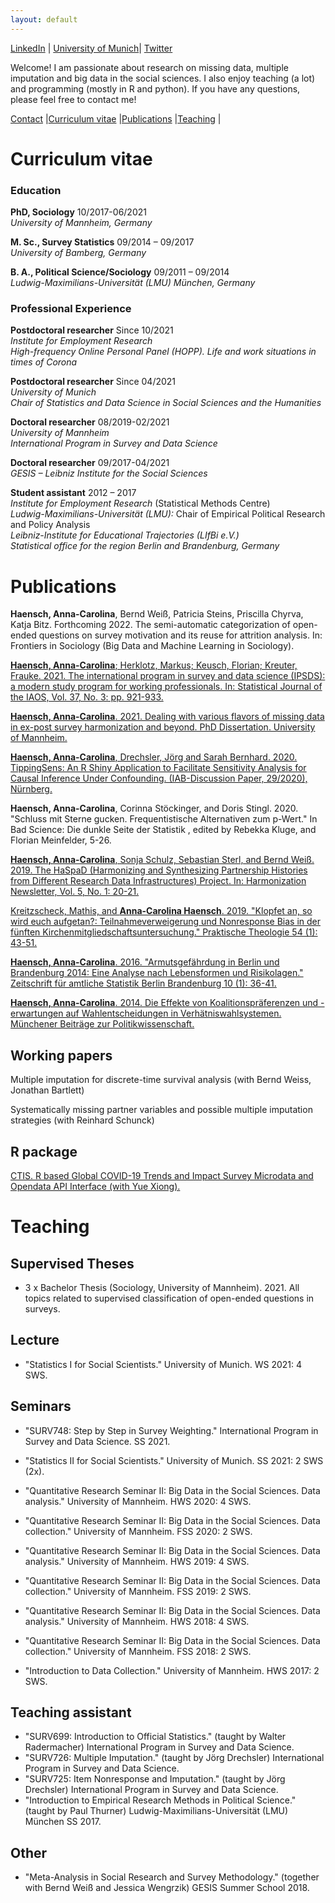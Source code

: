 ```yaml
---
layout: default
---
```


[LinkedIn](https://de.linkedin.com/in/anna-carolina-haensch-626b1b16a) |
[University of Munich](https://www.soda.statistik.uni-muenchen.de/people/employees/haensch/index.html)|
[Twitter](https://twitter.com/CarolinaHaensch)

Welcome! I am passionate about research on missing data, multiple imputation and big data in the social sciences. I also enjoy teaching (a lot) and programming (mostly in R and python). If you have any questions, please feel free to contact me!

[Contact](https://www.soda.statistik.uni-muenchen.de/people/employees/haensch/index.html) |[Curriculum vitae](#curriculum-vitae) |[Publications](#publications) |[Teaching](#teaching) |

# Curriculum vitae

### Education

**PhD, Sociology** 10/2017-06/2021  <br>
*University of Mannheim, Germany* <br>

**M. Sc., Survey Statistics** 09/2014 – 09/2017 <br>
*University of Bamberg, Germany*<br>

**B. A., Political Science/Sociology** 09/2011 – 09/2014<br>
*Ludwig-Maximilians-Universität (LMU) München, Germany*<br>


### Professional Experience

**Postdoctoral researcher** Since 10/2021 <br>
*Institute for Employment Research* <br>
*High-frequency Online Personal Panel (HOPP). Life and work situations in times of Corona*  <br>

**Postdoctoral researcher** Since 04/2021 <br>
*University of Munich* <br>
*Chair of Statistics and Data Science in Social Sciences and the Humanities*  <br>

**Doctoral researcher** 08/2019-02/2021 <br>
*University of Mannheim* <br>
*International Program in Survey and Data Science*<br>

**Doctoral researcher** 09/2017-04/2021 <br>
*GESIS – Leibniz Institute for the Social Sciences* <br>

**Student assistant** 2012 – 2017  <br>
*Institute for Employment Research* (Statistical Methods Centre) <br>
*Ludwig-Maximilians-Universität (LMU):* Chair of Empirical Political Research and Policy Analysis <br>
*Leibniz-Institute for Educational Trajectories (LIfBi e.V.)* <br>
*Statistical office for the region Berlin and Brandenburg, Germany*


# Publications

**Haensch, Anna-Carolina**, Bernd Weiß, Patricia Steins, Priscilla Chyrva, Katja Bitz. Forthcoming 2022. The semi-automatic categorization of open-ended questions on survey motivation and its reuse for attrition analysis. In:  Frontiers in Sociology (Big Data and Machine Learning in Sociology). 

[**Haensch, Anna-Carolina**; Herklotz, Markus; Keusch, Florian; Kreuter, Frauke. 2021. The international program in survey and data science (IPSDS): a modern study program for working professionals. In: Statistical Journal of the IAOS, Vol. 37, No. 3: pp. 921-933.](https://content.iospress.com/articles/statistical-journal-of-the-iaos/sji210833)

[**Haensch, Anna-Carolina**. 2021. Dealing with various flavors of missing data in ex-post survey harmonization and beyond. PhD Dissertation. University of Mannheim.](https://madoc.bib.uni-mannheim.de/59940/) 

[**Haensch, Anna-Carolina**,  Drechsler, Jörg and Sarah Bernhard. 2020. TippingSens: An R Shiny Application to Facilitate Sensitivity Analysis for Causal Inference Under Confounding. (IAB-Discussion Paper, 29/2020), Nürnberg.](https://www.iab.de/183/section.aspx/Publikation/K200925EAL)

**Haensch, Anna-Carolina**, Corinna Stöckinger, and Doris Stingl. 2020. "Schluss mit Sterne gucken. Frequentistische Alternativen zum p-Wert." In Bad Science: Die dunkle Seite der Statistik , edited by Rebekka Kluge, and Florian Meinfelder, 5-26.

[**Haensch, Anna-Carolina**, Sonja Schulz, Sebastian Sterl, and Bernd Weiß. 2019. The HaSpaD (Harmonizing and Synthesizing Partnership Histories from Different Research Data Infrastructures) Project. In: Harmonization Newsletter, Vol. 5, No. 1: 20-21.](https://www.asc.ohio-state.edu/dataharmonization/wp-content/uploads/2019/07/Harmonization-Newsletter-v5n1-Spring-Summer-FINAL-2019.pdf)

[Kreitzscheck, Mathis, and **Anna-Carolina Haensch**. 2019. "Klopfet an, so wird euch aufgetan?: Teilnahmeverweigerung und Nonresponse Bias in der fünften Kirchenmitgliedschaftsuntersuchung." Praktische Theologie 54 (1): 43-51.](https://doi.org/10.14315/prth-2019-540110)

[**Haensch, Anna-Carolina**. 2016. "Armutsgefährdung in Berlin und Brandenburg 2014: Eine Analyse nach Lebensformen und Risikolagen." Zeitschrift für amtliche Statistik Berlin Brandenburg 10 (1): 36-41.](https://www.statistik-berlin-brandenburg.de/produkte/zeitschrift/2016/HZ_201601.pdf)

[**Haensch, Anna-Carolina**. 2014. Die Effekte von Koalitionspräferenzen und -erwartungen auf Wahlentscheidungen in Verhätniswahlsystemen. Münchener Beiträge zur Politikwissenschaft.](https://epub.ub.uni-muenchen.de/21845/)

## Working papers

Multiple imputation for discrete-time survival analysis (with Bernd Weiss, Jonathan Bartlett)

Systematically missing partner variables and possible multiple imputation strategies (with Reinhard Schunck)

## R package

[CTIS. R based Global COVID-19 Trends and Impact Survey Microdata and Opendata API Interface (with Yue Xiong).](https://github.com/CaroHaensch/CTIS) 


# Teaching


## Supervised Theses

- 3 x Bachelor Thesis (Sociology, University of Mannheim). 2021. All topics related to supervised classification of open-ended questions in surveys.

## Lecture

- "Statistics I for Social Scientists." University of Munich. WS 2021: 4 SWS. 

## Seminars

- "SURV748: Step by Step in Survey Weighting." International Program in Survey and Data Science. SS 2021.

- "Statistics II for Social Scientists." University of Munich. SS 2021: 2 SWS (2x).

- "Quantitative Research Seminar II: Big Data in the Social Sciences. Data analysis." University of Mannheim. HWS 2020: 4 SWS.

- "Quantitative Research Seminar II: Big Data in the Social Sciences. Data collection."  University of Mannheim. FSS 2020: 2 SWS.

- "Quantitative Research Seminar II: Big Data in the Social Sciences. Data analysis."  University of Mannheim. HWS 2019: 4 SWS.

- "Quantitative Research Seminar II: Big Data in the Social Sciences. Data collection."  University of Mannheim. FSS 2019: 2 SWS.

- "Quantitative Research Seminar II: Big Data in the Social Sciences. Data analysis."  University of Mannheim. HWS 2018: 4 SWS.

- "Quantitative Research Seminar II: Big Data in the Social Sciences. Data collection."  University of Mannheim. FSS 2018: 2 SWS.

- "Introduction to Data Collection."  University of Mannheim. HWS 2017: 2 SWS.

## Teaching assistant

- "SURV699: Introduction to Official Statistics." (taught by Walter Radermacher) International Program in Survey and Data Science. 
- "SURV726: Multiple Imputation." (taught by Jörg Drechsler) International Program in Survey and Data Science. 
- "SURV725: Item Nonresponse and Imputation." (taught by Jörg Drechsler) International Program in Survey and Data Science. 
- "Introduction to Empirical Research Methods in Political Science." (taught by Paul Thurner) Ludwig-Maximilians-Universität (LMU) München SS 2017.

## Other

- "Meta-Analysis in Social Research and Survey Methodology." (together with Bernd Weiß and Jessica Wengrzik) GESIS Summer School 2018.

